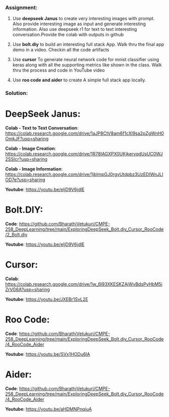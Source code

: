 ### Assignment:

1. Use **deepseek Janus** to create very interesting images with prompt. Also provide interesting image as input and generate interesting information. Also use deepseek r1 for text to text interesting conversation.Provide the colab with outputs in github

2. Use **bolt.diy** to build an interesting full stack App. Walk thru the final app demo in a video. Checkin all the code artifacts
   
3. Use **cursor** To generate neural network code for mnist classifier using keras  along with all the supporting metrics like shown in the class. Walk thru the process and code in YouTube video

4. Use **roo code and aider** to create A simple full stack app locally.

### Solution:

# DeepSeek Janus:
**Colab - Text to Text Conversation**: https://colab.research.google.com/drive/1aJP8CtV8am6f1cXl9sa2pZgWnH0OmkJF?usp=sharing 

**Colab - Image Creation**: https://colab.research.google.com/drive/1R78IAGXPX0UKjkervqdUsUC0WJ2SSIcr?usp=sharing 

**Colab - Image Information**: https://colab.research.google.com/drive/1jbImpGJ0rgyUtdpbz3UzEDIWnJLIOD7e?usp=sharing 

**Youtube**: https://youtu.be/eljD9V6jdlE 

# Bolt.DIY:
**Code**: https://github.com/BharathiVetukuri/CMPE-258_DeepLearning/tree/main/ExploringDeepSeek_Bolt.diy_Cursor_RooCode/2_Bolt.diy 

**Youtube**: https://youtu.be/eljD9V6jdlE  

# Cursor:
**Colab**: https://colab.research.google.com/drive/1w_6l93XKESKZAjWyBdsPyHbM5iZrVG6A?usp=sharing 

**Youtube**: https://youtu.be/JXEBr1SvL2E 

# Roo Code:
**Code**: https://github.com/BharathiVetukuri/CMPE-258_DeepLearning/tree/main/ExploringDeepSeek_Bolt.diy_Cursor_RooCode/4_RooCode_Aider 

**Youtube**: https://youtu.be/SVx1HODu6lA 

# Aider:
**Code**: https://github.com/BharathiVetukuri/CMPE-258_DeepLearning/tree/main/ExploringDeepSeek_Bolt.diy_Cursor_RooCode/4_RooCode_Aider 

**Youtube**: https://youtu.be/aHDMNPnqiuA 
